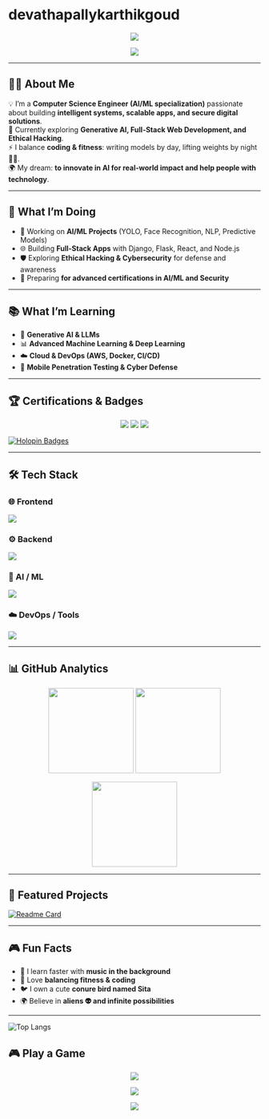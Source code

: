 # devathapallykarthikgoud
<!-- Typing SVG -->
<p align="center">
  <img src="https://readme-typing-svg.herokuapp.com?font=Fira+Code&size=28&duration=3000&pause=1000&color=00FF99&center=true&vCenter=true&width=700&lines=Hi+👋,+I'm+karthikeya+;AI+%26+ML+Engineer;Full-Stack+Developer;Cybersecurity+Explorer;Tech+Learner+for+Life+🚀">
</p>

<!-- Capsule Header -->
<p align="center">
  <img src="https://capsule-render.vercel.app/api?type=waving&color=gradient&height=120&section=header&text=Welcome+to+my+Profile!&fontSize=30&fontColor=fff" />
</p>

---

## 👨‍💻 About Me  
💡 I’m a **Computer Science Engineer (AI/ML specialization)** passionate about building **intelligent systems, scalable apps, and secure digital solutions**.  
🌱 Currently exploring **Generative AI, Full-Stack Web Development, and Ethical Hacking**.  
⚡ I balance **coding & fitness**: writing models by day, lifting weights by night 🏋️‍♂️.  
🌍 My dream: **to innovate in AI for real-world impact and help people with technology**.  

---

## 🎯 What I’m Doing  
- 🔬 Working on **AI/ML Projects** (YOLO, Face Recognition, NLP, Predictive Models)  
- 🌐 Building **Full-Stack Apps** with Django, Flask, React, and Node.js  
- 🛡️ Exploring **Ethical Hacking & Cybersecurity** for defense and awareness  
- 📖 Preparing **for advanced certifications in AI/ML and Security**  

---

## 📚 What I’m Learning  
- 🤖 **Generative AI & LLMs**  
- 📊 **Advanced Machine Learning & Deep Learning**  
- ☁️ **Cloud & DevOps (AWS, Docker, CI/CD)**  
- 📱 **Mobile Penetration Testing & Cyber Defense**  

---

## 🏆 Certifications & Badges  
<p align="center">
  <img src="https://img.shields.io/badge/PCEP%20Python%20Certified-306998?style=for-the-badge&logo=python&logoColor=white"/>
  <img src="https://img.shields.io/badge/Cybersecurity%20Learner-2E8B57?style=for-the-badge&logo=hackthebox&logoColor=white"/>
  <img src="https://img.shields.io/badge/AI%20For%20Everyone-FF5733?style=for-the-badge&logo=deeplearning&logoColor=white"/>
</p>

[![Holopin Badges](https://holopin.me/umakarthikeya)](https://holopin.io/@umakarthikeya)  

---

## 🛠️ Tech Stack  

### 🌐 Frontend  
<p>
  <img src="https://skillicons.dev/icons?i=html,css,js,react,tailwind,bootstrap" />
</p>

### ⚙️ Backend  
<p>
  <img src="https://skillicons.dev/icons?i=python,java,nodejs,express,django,flask,mysql,mongodb,sqlite" />
</p>

### 🤖 AI / ML  
<p>
  <img src="https://skillicons.dev/icons?i=opencv,pytorch,tensorflow" />
</p>

### ☁️ DevOps / Tools  
<p>
  <img src="https://skillicons.dev/icons?i=docker,aws,git,github,vscode,postman" />
</p>

---

## 📊 GitHub Analytics  
<p align="center">
  <img src="https://github-readme-stats.vercel.app/api?username=umakarthikeya&show_icons=true&theme=tokyonight" height="170"/>
  <img src="https://streak-stats.demolab.com?user=umakarthikeya&theme=tokyonight" height="170"/>
</p>

<p align="center">
  <img src="https://github-readme-stats.vercel.app/api?username=umakarthikeya&show_icons=true&theme=tokyonight&count_private=true&include_all_commits=true&hide_border=true&cache_seconds=1800&token=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" height="170"/>

</p>

---

## 🚀 Featured Projects  
[![Readme Card](https://github-readme-stats.vercel.app/api/pin/?username=umakarthikeya&repo=Heart-Disease-Prediction&theme=tokyonight&token=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)](https://github.com/umakarthikeya/Heart-Disease-Prediction)

---

## 🎮 Fun Facts  
- 🎵 I learn faster with **music in the background**  
- 🦾 Love **balancing fitness & coding**  
- 🐦 I own a cute **conure bird named Sita**  
- 🌍 Believe in **aliens 👽 and infinite possibilities**  

---
![Top Langs](https://github-readme-stats.vercel.app/api/top-langs/?username=devthapallykarthikgoud&hide_progress=true)
## 🎮 Play a Game
<p align="center">
  <a href="https://<your-username>.github.io/game/">
    <img src="https://img.shields.io/badge/Play-Tetris-blue?style=for-the-badge&logo=gamepad&logoColor=white"/>
  </a>
</p>


<p align="center">
  <img src="https://komarev.com/ghpvc/?username=umakarthikeya&label=Profile+Views&color=1abc9c&style=for-the-badge"/>
</p>

<!-- Footer -->
<p align="center">
  <img src="https://capsule-render.vercel.app/api?type=waving&color=gradient&height=100&section=footer"/>
</p>
